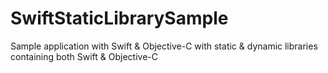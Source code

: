 # SwiftStaticLibrarySample
Sample application with Swift &amp; Objective-C with static &amp; dynamic libraries containing both Swift &amp; Objective-C
